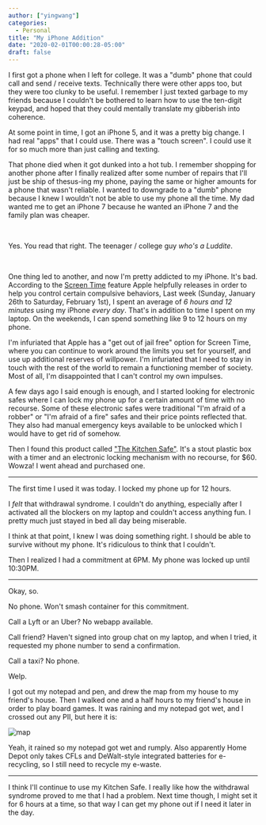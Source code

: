 ```yaml
---
author: ["yingwang"]
categories:
  - Personal
title: "My iPhone Addition"
date: "2020-02-01T00:00:28-05:00"
draft: false
---
```


I first got a phone when I left for college. It was a "dumb" phone that could
call and send / receive texts. Technically there were other apps too, but they
were too clunky to be useful. I remember I just texted garbage to my friends
because I couldn't be bothered to learn how to use the ten-digit keypad, and
hoped that they could mentally translate my gibberish into coherence.

At some point in time, I got an iPhone 5, and it was a pretty big change. I had
real "apps" that I could use. There was a "touch screen". I could use it for so
much more than just calling and texting.

That phone died when it got dunked into a hot tub. I remember shopping for
another phone after I finally realized after some number of repairs that I'll
just be ship of thesus-ing my phone, paying the same or higher amounts for a
phone that wasn't reliable. I wanted to downgrade to a "dumb" phone because I
knew I wouldn't not be able to use my phone all the time. My dad wanted me to
get an iPhone 7 because he wanted an iPhone 7 and the family plan was cheaper.

<br/>

Yes. You read that right. The teenager / college guy *who's a Luddite*.

<br/>

One thing led to another, and now I'm pretty addicted to my iPhone. It's bad.
According to the [Screen Time](https://support.apple.com/en-us/HT208982) feature
Apple helpfully releases in order to help you control certain compulsive
behaviors, Last week (Sunday, January 26th to Saturday, February 1st), I spent
an average of *6 hours and 12 minutes* using my iPhone *every day*. That's in
addition to time I spent on my laptop. On the weekends, I can spend something
like 9 to 12 hours on my phone.

I'm infuriated that Apple has a "get out of jail free" option for Screen Time,
where you can continue to work around the limits you set for yourself, and use
up additional reserves of willpower. I'm infuriated that I need to stay in touch
with the rest of the world to remain a functioning member of society. Most of
all, I'm disappointed that I can't control my own impulses.

A few days ago I said enough is enough, and I started looking for electronic
safes where I can lock my phone up for a certain amount of time with no
recourse. Some of these electronic safes were traditional "I'm afraid of a
robber" or "I'm afraid of a fire" safes and their price points reflected that.
They also had manual emergency keys available to be unlocked which I would have
to get rid of somehow.

Then I found this product called ["The Kitchen
Safe"](https://www.thekitchensafe.com/). It's a stout plastic box with a timer
and an electronic locking mechanism with no recourse, for $60. Wowza! I went
ahead and purchased one.

__________

The first time I used it was today. I locked my phone up for 12 hours.

I *felt* that withdrawal syndrome. I couldn't do anything, especially after I
activated all the blockers on my laptop and couldn't access anything fun. I
pretty much just stayed in bed all day being miserable.

I think at that point, I knew I was doing something right. I should be able to
survive without my phone. It's ridiculous to think that I couldn't.

Then I realized I had a commitment at 6PM. My phone was locked up until 10:30PM.

__________

Okay, so.

No phone. Won't smash container for this commitment.

Call a Lyft or an Uber? No webapp available.

Call friend? Haven't signed into group chat on my laptop, and when I tried, it
requested my phone number to send a confirmation.

Call a taxi? No phone.

Welp.

I got out my notepad and pen, and drew the map from my house to my friend's
house. Then I walked one and a half hours to my friend's house in order to play
board games. It was raining and my notepad got wet, and I crossed out any PII,
but here it is:

![map](/img/posts/2020/02/01/my_phone_addiction_1.jpg)

Yeah, it rained so my notepad got wet and rumply. Also apparently Home Depot
only takes CFLs and DeWalt-style integrated batteries for e-recycling, so I
still need to recycle my e-waste.

__________

I think I'll continue to use my Kitchen Safe. I really like how the withdrawal
syndrome proved to me that I had a problem. Next time though, I might set it for
6 hours at a time, so that way I can get my phone out if I need it later in the
day.
